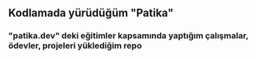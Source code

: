 ## Kodlamada yürüdüğüm "Patika"
### "patika.dev" deki eğitimler kapsamında yaptığım çalışmalar, ödevler, projeleri yüklediğim repo
 
